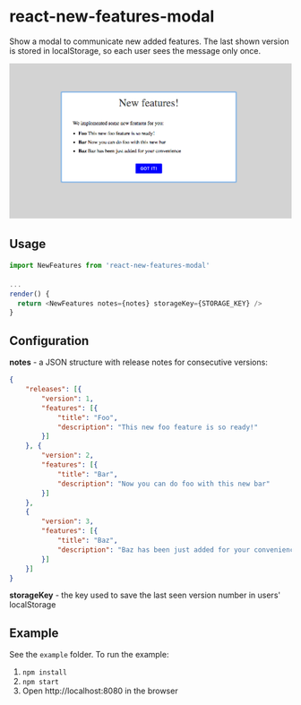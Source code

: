 # react-new-features-modal

Show a modal to communicate new added features. The last shown version is stored in localStorage, so each user sees the message only once.

![screen](docs/screen.png)


## Usage

```javascript
import NewFeatures from 'react-new-features-modal'

...
render() {
  return <NewFeatures notes={notes} storageKey={STORAGE_KEY} />
}
```

## Configuration

**notes** - a JSON structure with release notes for consecutive versions:

```json
{
    "releases": [{
        "version": 1,
        "features": [{
            "title": "Foo",
            "description": "This new foo feature is so ready!"
        }]
    }, {
        "version": 2,
        "features": [{
            "title": "Bar",
            "description": "Now you can do foo with this new bar"
        }]
    },
    {
        "version": 3,
        "features": [{
            "title": "Baz",
            "description": "Baz has been just added for your convenience"
        }]
    }]
}
```

**storageKey** - the key used to save the last seen version number in users' localStorage


## Example

See the `example` folder. To run the example:

1. `npm install`
2. `npm start`
3. Open http://localhost:8080 in the browser
